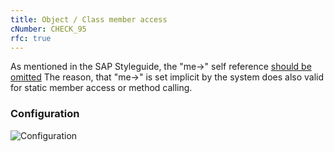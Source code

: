 ```yaml
---
title: Object / Class member access
cNumber: CHECK_95
rfc: true
---
```


As mentioned in the SAP Styleguide, the "me->" self reference [should be omitted](https://github.com/SAP/styleguides/blob/master/clean-abap/CleanABAP.md#omit-the-self-reference-me-when-calling-an-instance-method)
The reason, that "me->" is set implicit by the system does also valid for static member access or method calling. 

### Configuration
![Configuration](/img/95_conf.png)
